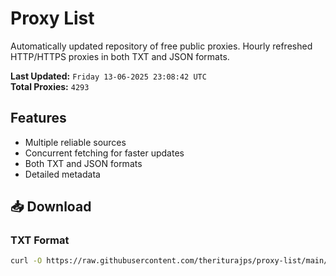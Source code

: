 # Proxy List

Automatically updated repository of free public proxies. Hourly refreshed HTTP/HTTPS proxies in both TXT and JSON formats.

**Last Updated:** `Friday 13-06-2025 23:08:42 UTC`  
**Total Proxies:** `4293`

## Features
- Multiple reliable sources
- Concurrent fetching for faster updates
- Both TXT and JSON formats
- Detailed metadata

## 📥 Download

### TXT Format
```bash
curl -O https://raw.githubusercontent.com/theriturajps/proxy-list/main/proxies.txt